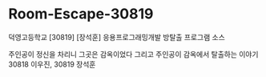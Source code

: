 # Room-Escape-30819
덕영고등학교 [30819] [장석훈] 응용프로그래밍개발 방탈출 프로그램 소스


주인공이 정신을 차리니 그곳은 감옥이었다 그리고 주인공이 감옥에서 탈출하는 이야기
30818 이우진, 30819 장석훈
